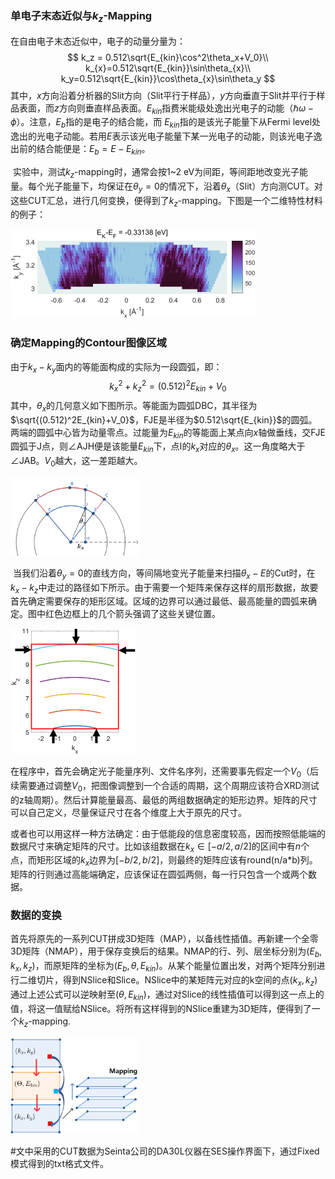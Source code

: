 ### 单电子末态近似与$k_z$-Mapping

在自由电子末态近似中，电子的动量分量为：
$$
k_z = 0.512\sqrt{E_{kin}\cos^2\theta_x+V_0}\\
k_{x}=0.512\sqrt{E_{kin}}\sin\theta_{x}\\
k_y=0.512\sqrt{E_{kin}}\cos\theta_{x}\sin\theta_y
$$
其中，$x$方向沿着分析器的Slit方向（Slit平行于样品），$y$方向垂直于Slit并平行于样品表面，而$z$方向则垂直样品表面。$E_{kin}$指费米能级处逸出光电子的动能（$\hbar\omega-\phi$）。注意，$E_b$指的是电子的结合能，而 $E_{kin}$指的是该光子能量下从Fermi level处逸出的光电子动能。若用$E$表示该光电子能量下某一光电子的动能，则该光电子逸出前的结合能便是：$E_b=E-E_{kin}$。

​      实验中，测试$k_z$-mapping时，通常会按1~2 eV为间距，等间距地改变光子能量。每个光子能量下，均保证在$\theta_y=0$的情况下，沿着$\theta_x$（Slit）方向测CUT。对这些CUT汇总，进行几何变换，便得到了$k_z$-mapping。下图是一个二维特性材料的例子：

<img src = 'img\kzcontour.png' style="zoom:50%;" >

### 确定Mapping的Contour图像区域

由于$k_x-k_y$面内的等能面构成的实际为一段圆弧，即：
$$
k_x^2+k_z^{2}=(0.512)^2E_{kin}+V_0
$$
其中，$\theta_x$的几何意义如下图所示。等能面为圆弧DBC，其半径为$\sqrt{(0.512)^2E_{kin}+V_0}$，FJE是半径为$0.512\sqrt{E_{kin}}$的圆弧。两端的圆弧中心皆为动量零点。过能量为$E_{kin}$的等能面上某点向$x$轴做垂线，交FJE圆弧于J点，则∠AJH便是该能量$E_{kin}$下，点I的$k_x$对应的$\theta_x$。这一角度略大于∠JAB。$V_0$越大，这一差距越大。

<img src ='img\geo.jpg' style="zoom:33%;" >

​      当我们沿着$\theta_y=0$的直线方向，等间隔地变光子能量来扫描$\theta_x-E$的Cut时，在$k_x-k_z$中走过的路径如下所示。由于需要一个矩阵来保存这样的扇形数据，故要首先确定需要保存的矩形区域。区域的边界可以通过最低、最高能量的圆弧来确定。图中红色边框上的几个箭头强调了这些关键位置。

<img src = 'img\bzcut.png' style="zoom: 50%;" >

​      在程序中，首先会确定光子能量序列、文件名序列，还需要事先假定一个$V_0$（后续需要通过调整$V_0$，把图像调整到一个合适的周期，这个周期应该符合XRD测试的z轴周期）。然后计算能量最高、最低的两组数据确定的矩形边界。矩阵的尺寸可以自己定义，尽量保证尺寸在各个维度上大于原先的尺寸。

​      或者也可以用这样一种方法确定：由于低能段的信息密度较高，因而按照低能端的数据尺寸来确定矩阵的尺寸。比如该组数据在$k_x\in[-a/2,a/2]$的区间中有$n$个点，而矩形区域的$k_x$边界为$[-b/2,b/2]$，则最终的矩阵应该有round(n/a*b)列。矩阵的行则通过高能端确定，应该保证在圆弧两侧，每一行只包含一个或两个数据。

### 数据的变换

首先将原先的一系列CUT拼成3D矩阵（MAP），以备线性插值。再新建一个全零3D矩阵（NMAP），用于保存变换后的结果。NMAP的行、列、层坐标分别为$(E_b,k_x,k_z)$，而原矩阵的坐标为$(E_b,\theta,E_{kin})$。从某个能量位置出发，对两个矩阵分别进行二维切片，得到NSlice和Slice。NSlice中的某矩阵元对应的k空间的点$(k_x,k_z)$通过上述公式可以逆映射至$(\theta,E_{kin})$，通过对Slice的线性插值可以得到这一点上的值，将这一值赋给NSlice。将所有这样得到的NSlice重建为3D矩阵，便得到了一个$k_z$-mapping.

<img src = 'img\transform.png' style="zoom:33%;" >



#文中采用的CUT数据为Seinta公司的DA30L仪器在SES操作界面下，通过Fixed模式得到的txt格式文件。
